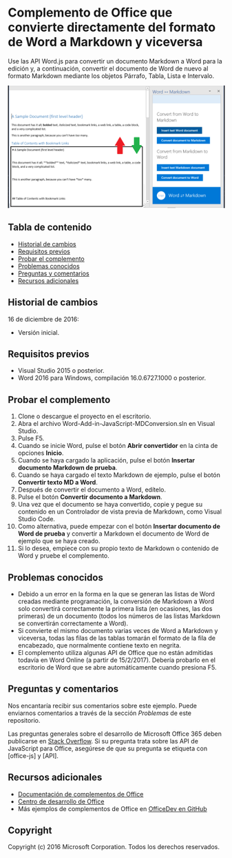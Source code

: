 # <a name="office-add-in-that-converts-directly-between-word-and-markdown-formats"></a>Complemento de Office que convierte directamente del formato de Word a Markdown y viceversa

Use las API Word.js para convertir un documento Markdown a Word para la edición y, a continuación, convertir el documento de Word de nuevo al formato Markdown mediante los objetos Párrafo, Tabla, Lista e Intervalo.

![Convertir de Word a Markdown y viceversa](readme_art/ReadMeScreenshot.PNG)

## <a name="table-of-contents"></a>Tabla de contenido
* [Historial de cambios](#change-history)
* [Requisitos previos](#prerequisites)
* [Probar el complemento](#test-the-add-in)
* [Problemas conocidos](#known-issues)
* [Preguntas y comentarios](#questions-and-comments)
* [Recursos adicionales](#additional-resources)

## <a name="change-history"></a>Historial de cambios

16 de diciembre de 2016:

* Versión inicial.

## <a name="prerequisites"></a>Requisitos previos

* Visual Studio 2015 o posterior.
* Word 2016 para Windows, compilación 16.0.6727.1000 o posterior.

## <a name="test-the-add-in"></a>Probar el complemento

1. Clone o descargue el proyecto en el escritorio.
2. Abra el archivo Word-Add-in-JavaScript-MDConversion.sln en Visual Studio.
2. Pulse F5.
3. Cuando se inicie Word, pulse el botón **Abrir convertidor** en la cinta de opciones **Inicio**.
4. Cuando se haya cargado la aplicación, pulse el botón **Insertar documento Markdown de prueba**.
5. Cuando se haya cargado el texto Markdown de ejemplo, pulse el botón **Convertir texto MD a Word**.
6. Después de convertir el documento a Word, edítelo. 
7. Pulse el botón **Convertir documento a Markdown**. 
8. Una vez que el documento se haya convertido, copie y pegue su contenido en un Controlador de vista previa de Markdown, como Visual Studio Code.
9. Como alternativa, puede empezar con el botón **Insertar documento de Word de prueba** y convertir a Markdown el documento de Word de ejemplo que se haya creado. 
10. Si lo desea, empiece con su propio texto de Markdown o contenido de Word y pruebe el complemento.

## <a name="known-issues"></a>Problemas conocidos

- Debido a un error en la forma en la que se generan las listas de Word creadas mediante programación, la conversión de Markdown a Word solo convertirá correctamente la primera lista (en ocasiones, las dos primeras) de un documento (todos los números de las listas Markdown se convertirán correctamente a Word).
- Si convierte el mismo documento varias veces de Word a Markdown y viceversa, todas las filas de las tablas tomarán el formato de la fila de encabezado, que normalmente contiene texto en negrita.
- El complemento utiliza algunas API de Office que no están admitidas todavía en Word Online (a partir de 15/2/2017). Debería probarlo en el escritorio de Word que se abre automáticamente cuando presiona F5.

## <a name="questions-and-comments"></a>Preguntas y comentarios

Nos encantaría recibir sus comentarios sobre este ejemplo. Puede enviarnos comentarios a través de la sección *Problemas* de este repositorio.

Las preguntas generales sobre el desarrollo de Microsoft Office 365 deben publicarse en [Stack Overflow](http://stackoverflow.com/questions/tagged/office-js+API). Si su pregunta trata sobre las API de JavaScript para Office, asegúrese de que su pregunta se etiqueta con [office-js] y [API].

## <a name="additional-resources"></a>Recursos adicionales

* [Documentación de complementos de Office](https://msdn.microsoft.com/en-us/library/office/jj220060.aspx)
* [Centro de desarrollo de Office](http://dev.office.com/)
* Más ejemplos de complementos de Office en [OfficeDev en GitHub](https://github.com/officedev)

## <a name="copyright"></a>Copyright
Copyright (c) 2016 Microsoft Corporation. Todos los derechos reservados.

